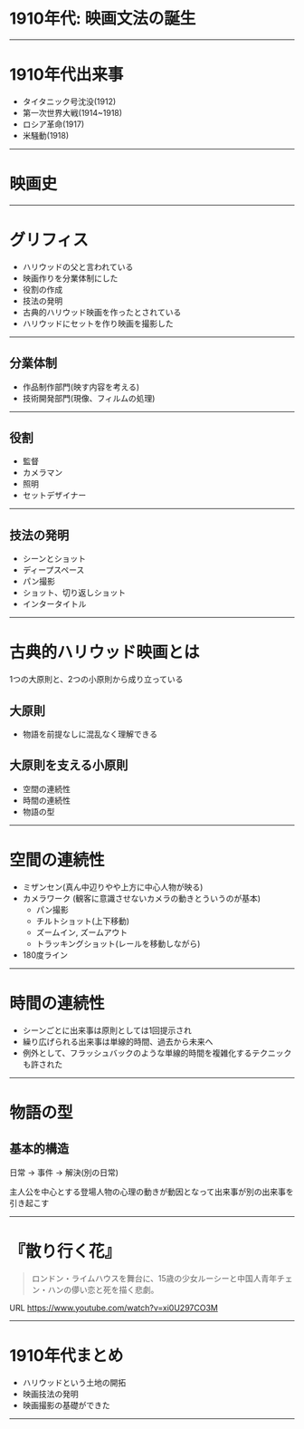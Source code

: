 # 1910年代: 映画文法の誕生

---

# 1910年代出来事

- タイタニック号沈没(1912)
- 第一次世界大戦(1914~1918)
- ロシア革命(1917)
- 米騒動(1918)

---

# 映画史

---

# グリフィス

- ハリウッドの父と言われている
- 映画作りを分業体制にした
- 役割の作成
- 技法の発明
- 古典的ハリウッド映画を作ったとされている
- ハリウッドにセットを作り映画を撮影した

---

## 分業体制

- 作品制作部門(映す内容を考える)
- 技術開発部門(現像、フィルムの処理)

---

## 役割

- 監督
- カメラマン
- 照明
- セットデザイナー

---

## 技法の発明

- シーンとショット
- ディープスペース
- パン撮影
- ショット、切り返しショット
- インタータイトル

---

# 古典的ハリウッド映画とは

1つの大原則と、2つの小原則から成り立っている

## 大原則
- 物語を前提なしに混乱なく理解できる

## 大原則を支える小原則
- 空間の連続性
- 時間の連続性
- 物語の型

---

# 空間の連続性
- ミザンセン(真ん中辺りやや上方に中心人物が映る)
- カメラワーク (観客に意識させないカメラの動きとういうのが基本)
  - パン撮影
  - チルトショット(上下移動)
  - ズームイン, ズームアウト
  - トラッキングショット(レールを移動しながら)
- 180度ライン

---

# 時間の連続性

- シーンごとに出来事は原則としては1回提示され
- 繰り広げられる出来事は単線的時間、過去から未来へ
- 例外として、フラッシュバックのような単線的時間を複雑化するテクニックも許された

---

# 物語の型

## 基本的構造
日常 → 事件 → 解決(別の日常)

主人公を中心とする登場人物の心理の動きが動因となって出来事が別の出来事を引き起こす

---

# 『散り行く花』

> ロンドン・ライムハウスを舞台に、15歳の少女ルーシーと中国人青年チェン・ハンの儚い恋と死を描く悲劇。


URL
https://www.youtube.com/watch?v=xi0U297CO3M

---

# 1910年代まとめ

- ハリウッドという土地の開拓
- 映画技法の発明
- 映画撮影の基礎ができた

---

